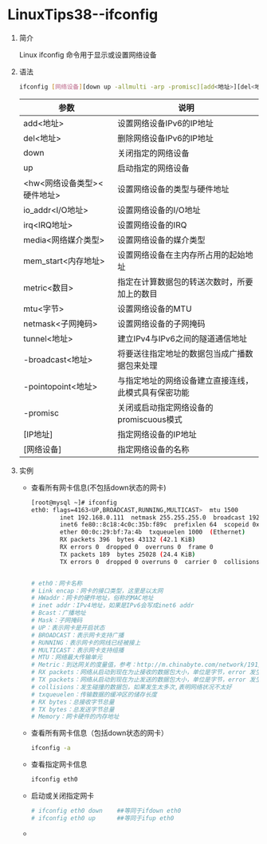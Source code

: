 # LinuxTips38--ifconfig

1. 简介

   Linux ifconfig 命令用于显示或设置网络设备

2. 语法

   ```bash
   ifconfig [网络设备][down up -allmulti -arp -promisc][add<地址>][del<地址>][<hw<网络设备类型><硬件地址>][io_addr<I/O地址>][irq<IRQ地址>][media<网络媒介类型>][mem_start<内存地址>][metric<数目>][mtu<字节>][netmask<子网掩码>][tunnel<地址>][-broadcast<地址>][-pointopoint<地址>][IP地址]
   ```

   | 参数                        | 说明                                                 |
   | --------------------------- | ---------------------------------------------------- |
   | add<地址>                   | 设置网络设备IPv6的IP地址                             |
   | del<地址>                   | 删除网络设备IPv6的IP地址                             |
   | down                        | 关闭指定的网络设备                                   |
   | up                          | 启动指定的网络设备                                   |
   | <hw<网络设备类型><硬件地址> | 设置网络设备的类型与硬件地址                         |
   | io_addr<I/O地址>            | 设置网络设备的I/O地址                                |
   | irq<IRQ地址>                | 设置网络设备的IRQ                                    |
   | media<网络媒介类型>         | 设置网络设备的媒介类型                               |
   | mem_start<内存地址>         | 设置网络设备在主内存所占用的起始地址                 |
   | metric<数目>                | 指定在计算数据包的转送次数时，所要加上的数目         |
   | mtu<字节>                   | 设置网络设备的MTU                                    |
   | netmask<子网掩码>           | 设置网络设备的子网掩码                               |
   | tunnel<地址>                | 建立IPv4与IPv6之间的隧道通信地址                     |
   | -broadcast<地址>            | 将要送往指定地址的数据包当成广播数据包来处理         |
   | -pointopoint<地址>          | 与指定地址的网络设备建立直接连线，此模式具有保密功能 |
   | -promisc                    | 关闭或启动指定网络设备的promiscuous模式              |
   | [IP地址]                    | 指定网络设备的IP地址                                 |
   | [网络设备]                  | 指定网络设备的名称                                   |

3. 实例

   + 查看所有网卡信息(不包括down状态的网卡)

     ```bash
     [root@mysql ~]# ifconfig
     eth0: flags=4163<UP,BROADCAST,RUNNING,MULTICAST>  mtu 1500
             inet 192.168.0.111  netmask 255.255.255.0  broadcast 192.168.0.255
             inet6 fe80::8c18:4c0c:35b:f89c  prefixlen 64  scopeid 0x20<link>
             ether 00:0c:29:bf:7a:4b  txqueuelen 1000  (Ethernet)
             RX packets 396  bytes 43132 (42.1 KiB)
             RX errors 0  dropped 0  overruns 0  frame 0
             TX packets 189  bytes 25028 (24.4 KiB)
             TX errors 0  dropped 0 overruns 0  carrier 0  collisions 0
     
     
     # eth0：网卡名称
     # Link encap：网卡的接口类型，这里是以太网
     # HWaddr：网卡的硬件地址，俗称的MAC地址
     # inet addr：IPv4地址，如果是IPv6会写成inet6 addr
     # Bcast：广播地址
     # Mask：子网掩码
     # UP：表示网卡是开启状态
     # BROADCAST：表示网卡支持广播
     # RUNNING：表示网卡的网线已经被接上
     # MULTICAST：表示网卡支持组播
     # MTU：网络最大传输单元
     # Metric：到达网关的度量值，参考：http://m.chinabyte.com/network/191/12287691_gfh.shtml
     # RX packets：网络从启动到现在为止接收的数据包大小，单位是字节，error 发生错误的数据包，dropped 被丢弃的数据包
     # TX packets：网络从启动到现在为止发送的数据包大小，单位是字节，error 发生错误的数据包，dropped 被丢弃的数据包
     # collisions：发生碰撞的数据包，如果发生太多次,表明网络状况不太好
     # txqueuelen：传输数据的缓冲区的储存长度
     # RX bytes：总接收字节总量
     # TX bytes：总发送字节总量
     # Memory：网卡硬件的内存地址
     ```

   + 查看所有网卡信息（包括down状态的网卡）

     ```bash
     ifconfig -a
     ```

   + 查看指定网卡信息

     ```bash
     ifconfig eth0
     ```

   + 启动或关闭指定网卡

     ```bash
     # ifconfig eth0 down    ##等同于ifdown eth0
     # ifconfig eth0 up      ##等同于ifup eth0
     ```

   + 
